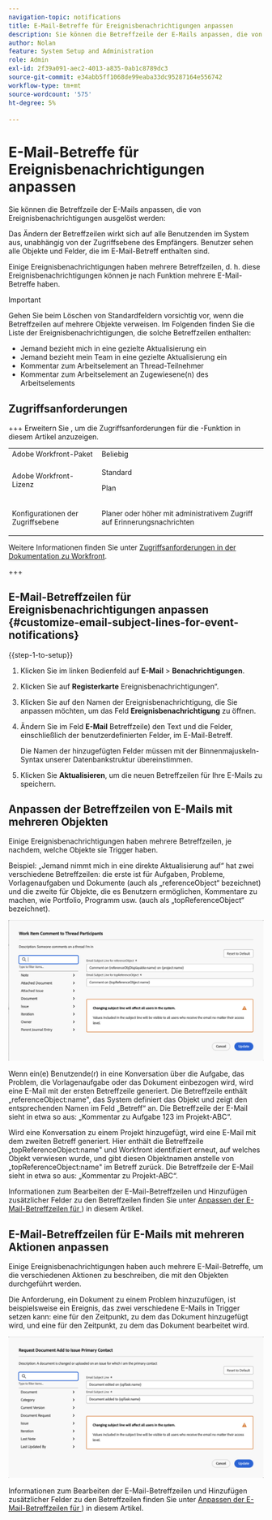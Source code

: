 ```yaml
---
navigation-topic: notifications
title: E-Mail-Betreffe für Ereignisbenachrichtigungen anpassen
description: Sie können die Betreffzeile der E-Mails anpassen, die von Ereignisbenachrichtigungen ausgelöst werden.
author: Nolan
feature: System Setup and Administration
role: Admin
exl-id: 2f39a091-aec2-4013-a835-0ab1c8789dc3
source-git-commit: e34abb5ff1068de99eaba33dc95287164e556742
workflow-type: tm+mt
source-wordcount: '575'
ht-degree: 5%

---
```


# E-Mail-Betreffe für Ereignisbenachrichtigungen anpassen

Sie können die Betreffzeile der E-Mails anpassen, die von Ereignisbenachrichtigungen ausgelöst werden:

Das Ändern der Betreffzeilen wirkt sich auf alle Benutzenden im System aus, unabhängig von der Zugriffsebene des Empfängers. Benutzer sehen alle Objekte und Felder, die im E-Mail-Betreff enthalten sind.

Einige Ereignisbenachrichtigungen haben mehrere Betreffzeilen, d. h. diese Ereignisbenachrichtigungen können je nach Funktion mehrere E-Mail-Betreffe haben.

>[!IMPORTANT]
>
>Gehen Sie beim Löschen von Standardfeldern vorsichtig vor, wenn die Betreffzeilen auf mehrere Objekte verweisen. Im Folgenden finden Sie die Liste der Ereignisbenachrichtigungen, die solche Betreffzeilen enthalten:
>
>* Jemand bezieht mich in eine gezielte Aktualisierung ein
>* Jemand bezieht mein Team in eine gezielte Aktualisierung ein
>* Kommentar zum Arbeitselement an Thread-Teilnehmer
>* Kommentar zum Arbeitselement an Zugewiesene(n) des Arbeitselements
>

## Zugriffsanforderungen

+++ Erweitern Sie , um die Zugriffsanforderungen für die -Funktion in diesem Artikel anzuzeigen.

<table style="table-layout:auto"> 
 <col> 
 </col> 
 <col> 
 </col> 
 <tbody> 
  <tr> 
   <td role="rowheader">Adobe Workfront-Paket</td> 
   <td>Beliebig</td> 
  </tr> 
  <tr> 
   <td role="rowheader">Adobe Workfront-Lizenz</td> 
   <td>
   <p>Standard</p>
   <p>Plan</p>
   </td> 
  </tr> 
  <tr> 
   <td role="rowheader">Konfigurationen der Zugriffsebene</td> 
   <td> <p>Planer oder höher mit administrativem Zugriff auf Erinnerungsnachrichten</p> </td> 
  </tr> 
 </tbody> 
</table>

Weitere Informationen finden Sie unter [Zugriffsanforderungen in der Dokumentation zu Workfront](/help/quicksilver/administration-and-setup/add-users/access-levels-and-object-permissions/access-level-requirements-in-documentation.md).

+++

## E-Mail-Betreffzeilen für Ereignisbenachrichtigungen anpassen {#customize-email-subject-lines-for-event-notifications}

{{step-1-to-setup}}

1. Klicken Sie im linken Bedienfeld auf **E-Mail** > **Benachrichtigungen**.

1. Klicken Sie auf **Registerkarte** Ereignisbenachrichtigungen“.
1. Klicken Sie auf den Namen der Ereignisbenachrichtigung, die Sie anpassen möchten, um das Feld **Ereignisbenachrichtigung** zu öffnen.
1. Ändern Sie im Feld **E-Mail** Betreffzeile) den Text und die Felder, einschließlich der benutzerdefinierten Felder, im E-Mail-Betreff.

   Die Namen der hinzugefügten Felder müssen mit der Binnenmajuskeln-Syntax unserer Datenbankstruktur übereinstimmen. <!--For more information about how our objects and their fields are named in the Workfront database, see the [Adobe Workfront API](../../../wf-api/workfront-api.md).-->

1. Klicken Sie **Aktualisieren**, um die neuen Betreffzeilen für Ihre E-Mails zu speichern.

## Anpassen der Betreffzeilen von E-Mails mit mehreren Objekten

Einige Ereignisbenachrichtigungen haben mehrere Betreffzeilen, je nachdem, welche Objekte sie Trigger haben.

Beispiel: „Jemand nimmt mich in eine direkte Aktualisierung auf“ hat zwei verschiedene Betreffzeilen: die erste ist für Aufgaben, Probleme, Vorlagenaufgaben und Dokumente (auch als „referenceObject“ bezeichnet) und die zweite für Objekte, die es Benutzern ermöglichen, Kommentare zu machen, wie Portfolio, Programm usw. (auch als „topReferenceObject“ bezeichnet).

![Ereignis hat nicht mehrere Betreffzeilen](assets/ev-multiple-subject.png)

Wenn ein(e) Benutzende(r) in eine Konversation über die Aufgabe, das Problem, die Vorlagenaufgabe oder das Dokument einbezogen wird, wird eine E-Mail mit der ersten Betreffzeile generiert. Die Betreffzeile enthält „referenceObject:name&quot;, das System definiert das Objekt und zeigt den entsprechenden Namen im Feld „Betreff“ an. Die Betreffzeile der E-Mail sieht in etwa so aus: „Kommentar zu Aufgabe 123 im Projekt-ABC“.

Wird eine Konversation zu einem Projekt hinzugefügt, wird eine E-Mail mit dem zweiten Betreff generiert. Hier enthält die Betreffzeile „topReferenceObject:name&quot; und Workfront identifiziert erneut, auf welches Objekt verwiesen wurde, und gibt diesen Objektnamen anstelle von „topReferenceObject:name&quot; im Betreff zurück. Die Betreffzeile der E-Mail sieht in etwa so aus: „Kommentar zu Projekt-ABC“.

Informationen zum Bearbeiten der E-Mail-Betreffzeilen und Hinzufügen zusätzlicher Felder zu den Betreffzeilen finden Sie unter [Anpassen der E-Mail-Betreffzeilen für &#x200B;](#customize-email-subject-lines-for-event-notifications)) in diesem Artikel.

## E-Mail-Betreffzeilen für E-Mails mit mehreren Aktionen anpassen

Einige Ereignisbenachrichtigungen haben auch mehrere E-Mail-Betreffe, um die verschiedenen Aktionen zu beschreiben, die mit den Objekten durchgeführt werden.

Die Anforderung, ein Dokument zu einem Problem hinzuzufügen, ist beispielsweise ein Ereignis, das zwei verschiedene E-Mails in Trigger setzen kann: eine für den Zeitpunkt, zu dem das Dokument hinzugefügt wird, und eine für den Zeitpunkt, zu dem das Dokument bearbeitet wird.



![Ereignis hat nicht mehrere Betreffzeilen](assets/Ev-not-mult-subj-lines.png)

Informationen zum Bearbeiten der E-Mail-Betreffzeilen und Hinzufügen zusätzlicher Felder zu den Betreffzeilen finden Sie unter [Anpassen der E-Mail-Betreffzeilen für &#x200B;](#customize-email-subject-lines-for-event-notifications)) in diesem Artikel.
